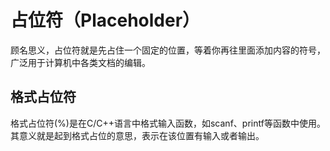 # 占位符（Placeholder）

顾名思义，占位符就是先占住一个固定的位置，等着你再往里面添加内容的符号，广泛用于计算机中各类文档的编辑。

## 格式占位符

格式占位符(%)是在C/C++语言中格式输入函数，如scanf、printf等函数中使用。其意义就是起到格式占位的意思，表示在该位置有输入或者输出。
